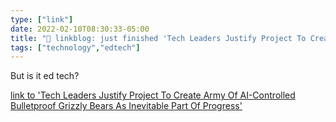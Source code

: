 ```yaml
---
type: ["link"]
date: 2022-02-10T08:30:33-05:00
title: "🔗 linkblog: just finished 'Tech Leaders Justify Project To Create Army Of AI-Controlled Bulletproof Grizzly Bears As Inevitable Part Of Progress'"
tags: ["technology","edtech"]
---
```

But is it ed tech?
 
[link to 'Tech Leaders Justify Project To Create Army Of AI-Controlled Bulletproof Grizzly Bears As Inevitable Part Of Progress'](https://www.theonion.com/tech-leaders-justify-project-to-create-army-of-ai-contr-1848402815)
